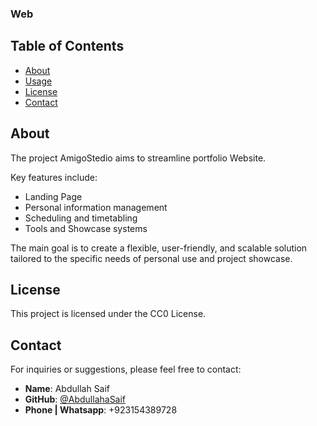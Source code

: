 ### Web
## Table of Contents

- [About](#about)
- [Usage](#usage)
- [License](#license)
- [Contact](#contact)

## About

The project AmigoStedio aims to streamline portfolio Website.

Key features include:

- Landing Page
- Personal information management
- Scheduling and timetabling
- Tools and Showcase systems

The main goal is to create a flexible, user-friendly, and scalable solution tailored to the specific needs of personal use and project showcase.


## License

This project is licensed under the CC0 License.

## Contact

For inquiries or suggestions, please feel free to contact:

- **Name**: Abdullah Saif
- **GitHub**: [@AbdullahaSaif](URL_5)
- **Phone | Whatsapp**: +923154389728
